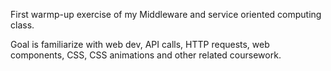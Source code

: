 First warmp-up exercise of my Middleware and service oriented computing class. 

Goal is familiarize with web dev, API calls, HTTP requests, web components, CSS, CSS animations and other related coursework.
